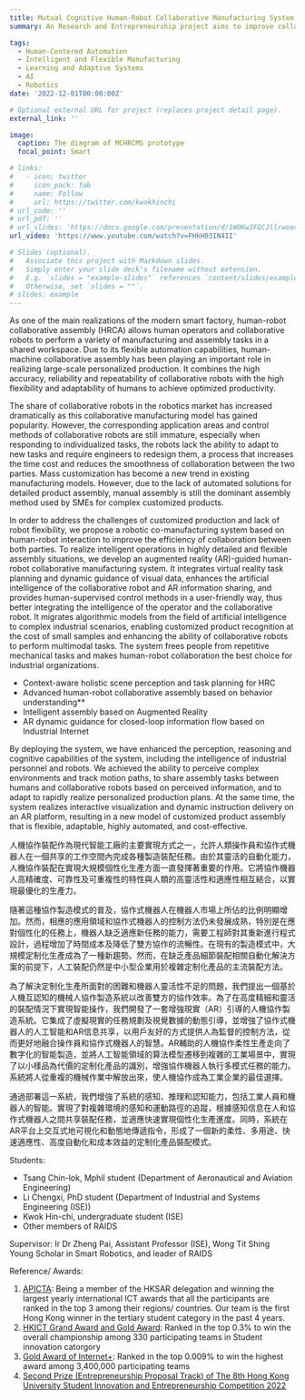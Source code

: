 ```yaml
---
title: Mutual Cognitive Human-Robot Collaborative Manufacturing System 基於人機互認知的機械人協作製造系統
summary: An Research and Entrepreneurship project aims to improve collaboration between humans and robots in the manufacturing industry through harnessing technologies such as cognitive Artificial Intelligence (AI) and Augmented Reality (AR). The system combines robots' high levels of accuracy, reliability, and repeatability with humans' flexibility and adaptability to optimise productivity for various manufacturing assembly tasks in a shared workspace, made by PolyU’s Research Group of AI for Industrial Digital Servitization (RAIDS).

tags:
  - Human-Centered Automation
  - Intelligent and Flexible Manufacturing
  - Learning and Adaptive Systems
  - AI
  - Robotics
date: '2022-12-01T00:00:00Z'

# Optional external URL for project (replaces project detail page).
external_link: ''

image:
  caption: The diagram of MCHRCMS prototype
  focal_point: Smart

# links:
#   - icon: twitter
#     icon_pack: fab
#     name: Follow
#     url: https://twitter.com/kwokhinchi
# url_code: ''
# url_pdf: ''
# url_slides: 'https://docs.google.com/presentation/d/1WOKw3FGCJllrwoo4R4wMfJNYU7Oi4Xtd/edit?usp=sharing&ouid=102358073185606588058&rtpof=true&sd=true'
url_video: 'https://www.youtube.com/watch?v=FHkH03IN4II'

# Slides (optional).
#   Associate this project with Markdown slides.
#   Simply enter your slide deck's filename without extension.
#   E.g. `slides = "example-slides"` references `content/slides/example-slides.md`.
#   Otherwise, set `slides = ""`.
# slides: example
---
```


<!-- Human-robot collaborative assembly (HRCA) is a crucial implementation in modern smart factories, enabling seamless communication and cooperation between human operators and robots in a shared workspace. HRCA plays a significant role in achieving personalized production with high efficiency, combining the accuracy and reliability of collaborative robots with the flexibility and adaptability of humans.

However, the increasing popularity of collaborative manufacturing between humans and Cobots has highlighted certain challenges. The application areas and control approaches of Cobots, especially for individualized tasks, are still immature. With the trend of mass customization, there is a lack of automated solutions for detailed product assembly, resulting in manual assembly as the predominant method for complex customized products among SMEs. Cobots lack the ability to adapt to new tasks easily, requiring manual reprogramming by engineers, leading to increased time costs and reduced fluency in human-robot collaboration.

To address the challenges of difficult customized production and insufficient robot flexibility in on-demand manufacturing, a cognitive Cobot control system is proposed to enhance human-robot collaboration. An augmented reality (AR) guided human-robot collaborative manufacturing system is developed for customized products, integrating virtual and realistic task planning, dynamic guidance of visual data, and information sharing through AR. The system provides human-in-the-loop control approaches to better leverage human operators' intelligence. This AR-assisted human-robot collaboration moves towards intelligent manufacturing, leveraging industrial information technology and artificial intelligence algorithms to identify customized products in complex industrial scenarios, significantly improving assembly efficiency in SMEs, enhancing robot capabilities, and freeing humans from repetitive processes.

**1) Context-aware holistic scene perception and task planning for HRC**
The production shop floor is generating a huge amount of multimedia information such as images and videos every day, and this explosive growth of visual information can be used as source domain data in different industrial scenarios. Classifying human and robot models in depth images and reconstructing live human-robot collaboration models in point cloud data, as shown in Figure 1. The human motion trajectory and robot motion trajectory in the reconstructed model are recorded in real time with different markers to delineate the worker activity area and robot activity area to obtain a global grasp of the entire human-robot collaborative assembly, and further plan the operation process dynamically according to the assembly instructions in the manufacturing system to improve the operation efficiency. Our system allows cobot to generate task planning through the AI recognition of workpiece, workspace and worker, both of which have been successfully patented, proving our value of innovation.
 
**2) Advanced human-robot collaborative assembly based on behavior understanding**
AR and the industrial metaverse internet increase the control flexibility. Human and robots can understand different process at once, and users do not have to do the programming themselves. The images of the assembly floor are captured to reconstruct the field model, migrate a high-precision classification model from the field of artificial intelligence at the cost of small sample training, plan the worker work area and robot work area rationally and update their behaviours in real time according to the human-robot motion trajectory, and finally make intelligent decisions on assembly tasks to perform production processes on demand. This pattern recognition and inference algorithm is a technological innovation in this system.
 
**3) Intelligent assembly based on Augmented Reality**
In order to achieve on-demand deployment and visualization of assembly instructions, a complete information flow has been constructed in the human-robot collaborative assembly system, the communication protocols between different devices have been defined to improve the communication mechanism of the system to achieve active interaction and adaptive decision-making between the human-robot-manufacturing system with high flexibility. The team has developed a preliminary architecture and provide multiple button control modes to facilitate the motion control data and promote further data analysis and reasoning decisions in collaborative human-robot assembly.
 
**4) AR dynamic guidance for closed-loop information flow based on Industrial Internet**
Based on an augmented reality device visualization platform, a closed-loop information flow between the manufacturing system, the vision sensor and the human-robot is constructed. Based on the visual recognition and intelligent production results of the system, the assembly instructions are adaptively deployed to dynamically plan the assembly process to improve the efficiency of human-robot collaborative work, while visualizing the work instructions to assist the human-robot to quickly complete the highly flexible assembly of the connector and realize the active interaction in human-robot assembly.

With the deployment of this system, perception, reasoning, and cognition capabilities are enhanced, enabling complex environment perception, motion path tracking, and shared assembly tasks between humans and Cobots. The system dynamically communicates instructions on an AR platform, creating a new model of flexible, rapidly adaptable, highly automated, and cost-effective customized product assembly. -->

As one of the main realizations of the modern smart factory, human-robot collaborative assembly (HRCA) allows human operators and collaborative robots to perform a variety of manufacturing and assembly tasks in a shared workspace. Due to its flexible automation capabilities, human-machine collaborative assembly has been playing an important role in realizing large-scale personalized production. It combines the high accuracy, reliability and repeatability of collaborative robots with the high flexibility and adaptability of humans to achieve optimized productivity.

The share of collaborative robots in the robotics market has increased dramatically as this collaborative manufacturing model has gained popularity. However, the corresponding application areas and control methods of collaborative robots are still immature, especially when responding to individualized tasks, the robots lack the ability to adapt to new tasks and require engineers to redesign them, a process that increases the time cost and reduces the smoothness of collaboration between the two parties. Mass customization has become a new trend in existing manufacturing models. However, due to the lack of automated solutions for detailed product assembly, manual assembly is still the dominant assembly method used by SMEs for complex customized products.

In order to address the challenges of customized production and lack of robot flexibility, we propose a robotic co-manufacturing system based on human-robot interaction to improve the efficiency of collaboration between both parties. To realize intelligent operations in highly detailed and flexible assembly situations, we develop an augmented reality (AR)-guided human-robot collaborative manufacturing system. It integrates virtual reality task planning and dynamic guidance of visual data, enhances the artificial intelligence of the collaborative robot and AR information sharing, and provides human-supervised control methods in a user-friendly way, thus better integrating the intelligence of the operator and the collaborative robot. It migrates algorithmic models from the field of artificial intelligence to complex industrial scenarios, enabling customized product recognition at the cost of small samples and enhancing the ability of collaborative robots to perform multimodal tasks. The system frees people from repetitive mechanical tasks and makes human-robot collaboration the best choice for industrial organizations.

- Context-aware holistic scene perception and task planning for HRC
- Advanced human-robot collaborative assembly based on behavior understanding**
- Intelligent assembly based on Augmented Reality
- AR dynamic guidance for closed-loop information flow based on Industrial Internet

By deploying the system, we have enhanced the perception, reasoning and cognitive capabilities of the system, including the intelligence of industrial personnel and robots. We achieved the ability to perceive complex environments and track motion paths, to share assembly tasks between humans and collaborative robots based on perceived information, and to adapt to rapidly realize personalized production plans. At the same time, the system realizes interactive visualization and dynamic instruction delivery on an AR platform, resulting in a new model of customized product assembly that is flexible, adaptable, highly automated, and cost-effective.


人機協作裝配作為現代智能工廠的主要實現方式之一，允許人類操作員和協作式機器人在一個共享的工作空間內完成各種製造裝配任務。由於其靈活的自動化能力，人機協作裝配在實現大規模個性化生產方面一直發揮著重要的作用。它將協作機器人高精確度、可靠性及可重複性的特性與人類的高靈活性和適應性相互結合，以實現最優化的生產力。

隨著這種協作製造模式的普及，協作式機器人在機器人市場上所佔的比例明顯增加。然而，相應的應用領域和協作式機器人的控制方法仍未發展成熟，特別是在應對個性化的任務上，機器人缺乏適應新任務的能力，需要工程師對其重新進行程式設計，過程增加了時間成本及降低了雙方協作的流暢性。在現有的製造模式中，大規模定制化生產成為了一種新趨勢。然而，在缺乏產品細節裝配相關自動化解決方案的前提下，人工裝配仍然是中小型企業用於複雜定制化產品的主流裝配方法。

為了解決定制化生產所面對的困難和機器人靈活性不足的問題，我們提出一個基於人機互認知的機械人協作製造系統以改善雙方的協作效率。為了在高度精細和靈活的裝配情況下實現智能操作，我們開發了一套增強現實（AR）引導的人機協作製造系統。它集成了虛擬現實的任務規劃及視覺數據的動態引導，並增強了協作式機器人的人工智能和AR信息共享，以用戶友好的方式提供人為監督的控制方法，從而更好地融合操作員和協作式機器人的智慧。AR輔助的人機協作柔性生產走向了數字化的智能製造，並將人工智能領域的算法模型遷移到複雜的工業場景中，實現了以小樣品為代價的定制化產品的識別，增強協作機器人執行多模式任務的能力。系統將人從重複的機械作業中解放出來，使人機協作成為工業企業的最佳選擇。

通過部署這一系統，我們增強了系統的感知、推理和認知能力，包括工業人員和機器人的智能。實現了對複雜環境的感知和運動路徑的追蹤，根據感知信息在人和協作式機器人之間共享裝配任務，並適應快速實現個性化生產進度。同時，系統在AR平台上交互式地可視化和動態地傳遞指令，形成了一個新的柔性、多用途、快速適應性、高度自動化和成本效益的定制化產品裝配模式。


Students:
- Tsang Chin-lok, Mphil student (Department of Aeronautical and Aviation Engineering)
- Li Chengxi, PhD student (Department of Industrial and Systems Engineering (ISE))
- Kwok Hin-chi, undergraduate student (ISE)
- Other members of RAIDS

Supervisor:
Ir Dr Zheng Pai, Assistant Professor (ISE), Wong Tit Shing Young Scholar in Smart Robotics, and leader of RAIDS

Reference/ Awards: 
1. [APICTA](https://apicta.org/apicta-2022/): Being a member of the HKSAR delegation and winning the largest yearly international ICT awards that all the participants are ranked in the top 3 among their regions/ countries. Our team is the first Hong Kong winner in the tertiary student category in the past 4 years. 
2. [HKICT Grand Award and Gold Award](https://www.hkictawards.hk/award_en.php?year=2022&aid=8): Ranked in the top 0.3% to win the overall championship among 330 participating teams in Student innovation catorgory
3. [Gold Award of Internet+](https://www.polyu.edu.hk/ise/news-and-events/news/2022/20221201-student-award/): Ranked in the top 0.009% to win the highest award among 3,400,000 participating teams
4. [Second Prize (Entrepreneurship Proposal Track) of The 8th Hong Kong University Student Innovation and Entrepreneurship Competition 2022](https://www.hkchallengeplus.com/en/)